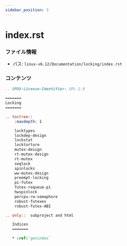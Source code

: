 ```yaml
---
sidebar_position: 3
---
```

# index.rst

### ファイル情報

- パス: `linux-v6.12/Documentation/locking/index.rst`

### コンテンツ

```rst
.. SPDX-License-Identifier: GPL-2.0

=======
Locking
=======

.. toctree::
    :maxdepth: 1

    locktypes
    lockdep-design
    lockstat
    locktorture
    mutex-design
    rt-mutex-design
    rt-mutex
    seqlock
    spinlocks
    ww-mutex-design
    preempt-locking
    pi-futex
    futex-requeue-pi
    hwspinlock
    percpu-rw-semaphore
    robust-futexes
    robust-futex-ABI

.. only::  subproject and html

   Indices
   =======

   * :ref:`genindex`

```
